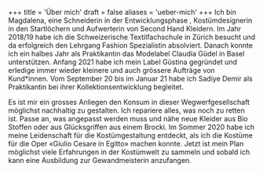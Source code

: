 +++
title = 'Über mich'
draft = false
aliases = 'ueber-mich'
+++
Ich bin Magdalena, eine Schneiderin in der Entwicklungsphase , Kostümdesignerin in den Startlöchern und Aufwerterin von Second Hand Kleidern. Im Jahr 2018/19 habe ich die Schweizerische Textilfachschule in Zürich besucht und da erfolgreich den Lehrgang Fashion Spezialistin absolviert. Danach konnte ich ein halbes Jahr als Praktikantin das Modelabel Claudia Güdel in Basel unterstützen. Anfang 2021 habe ich mein Label Güstina gegründet und erledige immer wieder kleinere und auch grössere Aufträge von Kund*innen. Vom September 20 bis im Januar 21 habe ich Sadiye Demir als Praktikantin bei ihrer Kollektionsentwicklung begleitet.

Es ist mir ein grosses Anliegen den Konsum in dieser Wegwerfgesellschaft möglichst nachhaltig zu gestalten. Ich repariere alles, was noch zu retten ist. Passe an, was angepasst werden muss und nähe neue Kleider aus Bio Stoffen oder aus Glücksgriffen aus einem Brocki. Im Sommer 2020 habe ich meine Leidenschaft für die Kostümgestaltung entdeckt, als ich die Kostüme für die Oper «Giulio Cesare in Egitto» machen konnte. Jetzt ist mein Plan möglichst viele Erfahrungen in der Kostümwelt zu sammeln und sobald ich kann eine Ausbildung zur Gewandmeisterin anzufangen.
